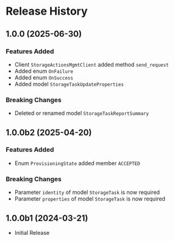 # Release History

## 1.0.0 (2025-06-30)

### Features Added

  - Client `StorageActionsMgmtClient` added method `send_request`
  - Added enum `OnFailure`
  - Added enum `OnSuccess`
  - Added model `StorageTaskUpdateProperties`

### Breaking Changes

  - Deleted or renamed model `StorageTaskReportSummary`

## 1.0.0b2 (2025-04-20)

### Features Added

  - Enum `ProvisioningState` added member `ACCEPTED`

### Breaking Changes

  - Parameter `identity` of model `StorageTask` is now required
  - Parameter `properties` of model `StorageTask` is now required

## 1.0.0b1 (2024-03-21)

* Initial Release
